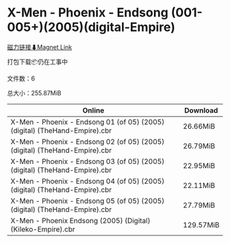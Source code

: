 # X-Men - Phoenix - Endsong (001-005+)(2005)(digital-Empire)

[磁力链接⬇Magnet Link](magnet:?xt=urn:btih:0d65ce32c58b60fbed0e9c3b10f7d0243323cba4&dn=X-Men%20-%20Phoenix%20-%20Endsong%20%28001-005%2B%29%282005%29%28digital-Empire%29)

打包下载📦仍在工事中

文件数：6

总大小：255.87MiB

Online | Download
--- | ---
X-Men - Phoenix - Endsong 01 (of 05) (2005) (digital) (TheHand-Empire).cbr | 26.66MiB
X-Men - Phoenix - Endsong 02 (of 05) (2005) (digital) (TheHand-Empire).cbr | 26.79MiB
X-Men - Phoenix - Endsong 03 (of 05) (2005) (digital) (TheHand-Empire).cbr | 22.95MiB
X-Men - Phoenix - Endsong 04 (of 05) (2005) (digital) (TheHand-Empire).cbr | 22.11MiB
X-Men - Phoenix - Endsong 05 (of 05) (2005) (digital) (TheHand-Empire).cbr | 27.79MiB
X-Men - Phoenix Endsong (2005) (Digital) (Kileko-Empire).cbr | 129.57MiB